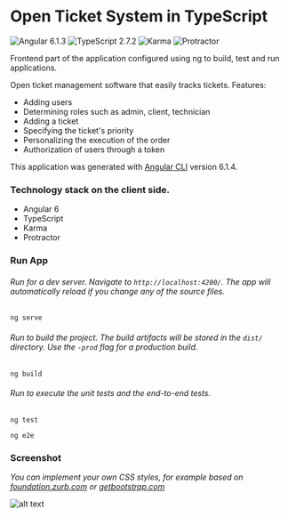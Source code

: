 # Open Ticket System in TypeScript

![Angular 6.1.3](https://img.shields.io/badge/Angular%20SE-6.1.3-blue.svg)
![TypeScript 2.7.2](https://img.shields.io/badge/TypeScript-2.7.2-blue.svg)
![Karma](https://img.shields.io/badge/Karma-2.0.3-blue.svg)
![Protractor](https://img.shields.io/badge/Protractor-5.3.2-blue.svg)

  
  Frontend part of the application configured using ng to build, test and run applications.
  
  Open ticket management software that easily tracks tickets. Features:
  
  * Adding users
  * Determining roles such as admin, client, technician
  * Adding a ticket
  * Specifying the ticket's priority
  * Personalizing the execution of the order
  * Authorization of users through a token
  
 This application was generated with [Angular CLI](https://cli.angular.io/) version 6.1.4.

  
  ### Technology stack on the client side. 

  * Angular 6
  * TypeScript
  * Karma
  * Protractor
  
  ### Run App

###### Run for a dev server. Navigate to `http://localhost:4200/`. The app will automatically reload if you change any of the source files.

```ng
ng serve
```

###### Run to build the project. The build artifacts will be stored in the `dist/` directory. Use the `-prod` flag for a production build.

```ng
ng build
```
###### Run to execute the unit tests and  the end-to-end tests.

```ng
ng test
```
```ng
ng e2e
```
### Screenshot

  *You can implement your own CSS styles, for example based on [foundation.zurb.com](https://foundation.zurb.com) or [getbootstrap.com](http://getbootstrap.com)*

![alt text](https://github.com/jszlenk/Open-Ticket-System-Frontend/blob/master/imges/ots.png)
